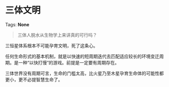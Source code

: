 # 三体文明

Tags: **None**

> 三体人脱水从生物学上来讲真的可行吗？



三恒星体系根本不可能孕育文明，死了这条心。

任何生命形式的基本机制，就是以快速的短周期迭代去匹配适应较长的环境变迁周期。是一种“以快打慢”的游戏。前提是一定要有周期存在。

三体世界没有周期可言，生命的门槛太高，比火星乃至木星孕育生命体的可能性都更小，更不必提智慧生命了。



